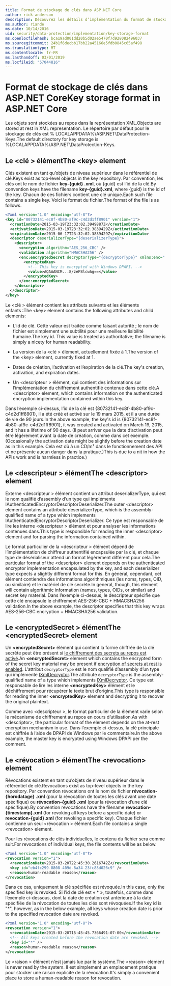 ```yaml
---
title: Format de stockage de clés dans ASP.NET Core
author: rick-anderson
description: Découvrez les détails d’implémentation du format de stockage de clés de Protection des données ASP.NET Core.
ms.author: riande
ms.date: 10/14/2016
uid: security/data-protection/implementation/key-storage-format
ms.openlocfilehash: bca19ad001dd20b5d02ae5470f7d928082496037
ms.sourcegitcommit: 24b1f6decbb17bb22a45166e5fdb0845c65af498
ms.translationtype: MT
ms.contentlocale: fr-FR
ms.lasthandoff: 03/01/2019
ms.locfileid: "57044816"
---
```

# <a name="key-storage-format-in-aspnet-core"></a><span data-ttu-id="89ae5-103">Format de stockage de clés dans ASP.NET Core</span><span class="sxs-lookup"><span data-stu-id="89ae5-103">Key storage format in ASP.NET Core</span></span>

<a name="data-protection-implementation-key-storage-format"></a>

<span data-ttu-id="89ae5-104">Les objets sont stockées au repos dans la représentation XML.</span><span class="sxs-lookup"><span data-stu-id="89ae5-104">Objects are stored at rest in XML representation.</span></span> <span data-ttu-id="89ae5-105">Le répertoire par défaut pour le stockage de clés est % LOCALAPPDATA%\ASP.NET\DataProtection-Keys\.</span><span class="sxs-lookup"><span data-stu-id="89ae5-105">The default directory for key storage is %LOCALAPPDATA%\ASP.NET\DataProtection-Keys\.</span></span>

## <a name="the-key-element"></a><span data-ttu-id="89ae5-106">Le \<clé > élément</span><span class="sxs-lookup"><span data-stu-id="89ae5-106">The \<key> element</span></span>

<span data-ttu-id="89ae5-107">Clés existent en tant qu’objets de niveau supérieur dans le référentiel de clé.</span><span class="sxs-lookup"><span data-stu-id="89ae5-107">Keys exist as top-level objects in the key repository.</span></span> <span data-ttu-id="89ae5-108">Par convention, les clés ont le nom de fichier **key-{guid} .xml**, où {guid} est l’id de la clé.</span><span class="sxs-lookup"><span data-stu-id="89ae5-108">By convention keys have the filename **key-{guid}.xml**, where {guid} is the id of the key.</span></span> <span data-ttu-id="89ae5-109">Chacun de ces fichiers contient une clé unique.</span><span class="sxs-lookup"><span data-stu-id="89ae5-109">Each such file contains a single key.</span></span> <span data-ttu-id="89ae5-110">Voici le format du fichier.</span><span class="sxs-lookup"><span data-stu-id="89ae5-110">The format of the file is as follows.</span></span>

```xml
<?xml version="1.0" encoding="utf-8"?>
<key id="80732141-ec8f-4b80-af9c-c4d2d1ff8901" version="1">
  <creationDate>2015-03-19T23:32:02.3949887Z</creationDate>
  <activationDate>2015-03-19T23:32:02.3839429Z</activationDate>
  <expirationDate>2015-06-17T23:32:02.3839429Z</expirationDate>
  <descriptor deserializerType="{deserializerType}">
    <descriptor>
      <encryption algorithm="AES_256_CBC" />
      <validation algorithm="HMACSHA256" />
      <enc:encryptedSecret decryptorType="{decryptorType}" xmlns:enc="...">
        <encryptedKey>
          <!-- This key is encrypted with Windows DPAPI. -->
          <value>AQAAANCM...8/zeP8lcwAg==</value>
        </encryptedKey>
      </enc:encryptedSecret>
    </descriptor>
  </descriptor>
</key>
```

<span data-ttu-id="89ae5-111">Le \<clé > élément contient les attributs suivants et les éléments enfants :</span><span class="sxs-lookup"><span data-stu-id="89ae5-111">The \<key> element contains the following attributes and child elements:</span></span>

* <span data-ttu-id="89ae5-112">L’id de clé. Cette valeur est traitée comme faisant autorité ; le nom de fichier est simplement une subtilité pour une meilleure lisibilité humaine.</span><span class="sxs-lookup"><span data-stu-id="89ae5-112">The key id. This value is treated as authoritative; the filename is simply a nicety for human readability.</span></span>

* <span data-ttu-id="89ae5-113">La version de la \<clé > élément, actuellement fixée à 1.</span><span class="sxs-lookup"><span data-stu-id="89ae5-113">The version of the \<key> element, currently fixed at 1.</span></span>

* <span data-ttu-id="89ae5-114">Dates de création, l’activation et l’expiration de la clé.</span><span class="sxs-lookup"><span data-stu-id="89ae5-114">The key's creation, activation, and expiration dates.</span></span>

* <span data-ttu-id="89ae5-115">Un \<descripteur > élément, qui contient des informations sur l’implémentation du chiffrement authentifié contenue dans cette clé.</span><span class="sxs-lookup"><span data-stu-id="89ae5-115">A \<descriptor> element, which contains information on the authenticated encryption implementation contained within this key.</span></span>

<span data-ttu-id="89ae5-116">Dans l’exemple ci-dessus, l’id de la clé est {80732141-ec8f-4b80-af9c-c4d2d1ff8901}, il a été créé et activé sur le 19 mars 2015, et il a une durée de vie de 90 jours.</span><span class="sxs-lookup"><span data-stu-id="89ae5-116">In the above example, the key's id is {80732141-ec8f-4b80-af9c-c4d2d1ff8901}, it was created and activated on March 19, 2015, and it has a lifetime of 90 days.</span></span> <span data-ttu-id="89ae5-117">(Il peut arriver que la date d’activation peut être légèrement avant la date de création, comme dans cet exemple.</span><span class="sxs-lookup"><span data-stu-id="89ae5-117">(Occasionally the activation date might be slightly before the creation date as in this example.</span></span> <span data-ttu-id="89ae5-118">Cela est dû à un CD/m² dans le fonctionnement des API et ne présente aucun danger dans la pratique.)</span><span class="sxs-lookup"><span data-stu-id="89ae5-118">This is due to a nit in how the APIs work and is harmless in practice.)</span></span>

## <a name="the-descriptor-element"></a><span data-ttu-id="89ae5-119">Le \<descripteur > élément</span><span class="sxs-lookup"><span data-stu-id="89ae5-119">The \<descriptor> element</span></span>

<span data-ttu-id="89ae5-120">Externe \<descripteur > élément contient un attribut deserializerType, qui est le nom qualifié d’assembly d’un type qui implémente IAuthenticatedEncryptorDescriptorDeserializer.</span><span class="sxs-lookup"><span data-stu-id="89ae5-120">The outer \<descriptor> element contains an attribute deserializerType, which is the assembly-qualified name of a type which implements IAuthenticatedEncryptorDescriptorDeserializer.</span></span> <span data-ttu-id="89ae5-121">Ce type est responsable de lire les interne \<descripteur > élément et pour analyser les informations contenues dans.</span><span class="sxs-lookup"><span data-stu-id="89ae5-121">This type is responsible for reading the inner \<descriptor> element and for parsing the information contained within.</span></span>

<span data-ttu-id="89ae5-122">Le format particulier de la \<descripteur > élément dépend de l’implémentation de chiffreur authentifié encapsulée par la clé, et chaque type de désérialiseur attend un format légèrement différent pour cela.</span><span class="sxs-lookup"><span data-stu-id="89ae5-122">The particular format of the \<descriptor> element depends on the authenticated encryptor implementation encapsulated by the key, and each deserializer type expects a slightly different format for this.</span></span> <span data-ttu-id="89ae5-123">En général, cependant, cet élément contiendra des informations algorithmiques (les noms, types, OID, ou similaire) et le matériel de clé secrète.</span><span class="sxs-lookup"><span data-stu-id="89ae5-123">In general, though, this element will contain algorithmic information (names, types, OIDs, or similar) and secret key material.</span></span> <span data-ttu-id="89ae5-124">Dans l’exemple ci-dessus, le descripteur spécifie que cette clé encapsule le chiffrement AES-256-CBC + HMACSHA256 validation.</span><span class="sxs-lookup"><span data-stu-id="89ae5-124">In the above example, the descriptor specifies that this key wraps AES-256-CBC encryption + HMACSHA256 validation.</span></span>

## <a name="the-encryptedsecret-element"></a><span data-ttu-id="89ae5-125">Le \<encryptedSecret > élément</span><span class="sxs-lookup"><span data-stu-id="89ae5-125">The \<encryptedSecret> element</span></span>

<span data-ttu-id="89ae5-126">Un **&lt;encryptedSecret&gt;** élément qui contient la forme chiffrée de la clé secrète peut être présent si [le chiffrement des secrets au repos est activé](xref:security/data-protection/implementation/key-encryption-at-rest).</span><span class="sxs-lookup"><span data-stu-id="89ae5-126">An **&lt;encryptedSecret&gt;** element which contains the encrypted form of the secret key material may be present if [encryption of secrets at rest is enabled](xref:security/data-protection/implementation/key-encryption-at-rest).</span></span> <span data-ttu-id="89ae5-127">L’attribut `decryptorType` est le nom qualifié d’assembly d’un type qui implémente [IXmlDecryptor](/dotnet/api/microsoft.aspnetcore.dataprotection.xmlencryption.ixmldecryptor).</span><span class="sxs-lookup"><span data-stu-id="89ae5-127">The attribute `decryptorType` is the assembly-qualified name of a type which implements [IXmlDecryptor](/dotnet/api/microsoft.aspnetcore.dataprotection.xmlencryption.ixmldecryptor).</span></span> <span data-ttu-id="89ae5-128">Ce type est responsable de lire les interne **&lt;encryptedKey&gt;** élément et le déchiffrement pour récupérer le texte brut d’origine.</span><span class="sxs-lookup"><span data-stu-id="89ae5-128">This type is responsible for reading the inner **&lt;encryptedKey&gt;** element and decrypting it to recover the original plaintext.</span></span>

<span data-ttu-id="89ae5-129">Comme avec \<descripteur >, le format particulier de la <encryptedSecret> élément varie selon le mécanisme de chiffrement au repos en cours d’utilisation.</span><span class="sxs-lookup"><span data-stu-id="89ae5-129">As with \<descriptor>, the particular format of the <encryptedSecret> element depends on the at-rest encryption mechanism in use.</span></span> <span data-ttu-id="89ae5-130">Dans l’exemple ci-dessus, la clé principale est chiffrée à l’aide de DPAPI de Windows par le commentaire.</span><span class="sxs-lookup"><span data-stu-id="89ae5-130">In the above example, the master key is encrypted using Windows DPAPI per the comment.</span></span>

## <a name="the-revocation-element"></a><span data-ttu-id="89ae5-131">Le \<révocation > élément</span><span class="sxs-lookup"><span data-stu-id="89ae5-131">The \<revocation> element</span></span>

<span data-ttu-id="89ae5-132">Révocations existent en tant qu’objets de niveau supérieur dans le référentiel de clé.</span><span class="sxs-lookup"><span data-stu-id="89ae5-132">Revocations exist as top-level objects in the key repository.</span></span> <span data-ttu-id="89ae5-133">Par convention révocations ont le nom de fichier **révocation-{horodatage} .xml** (pour la révocation de toutes les clés avant une date spécifique) ou **révocation-{guid} .xml** (pour la révocation d’une clé spécifique).</span><span class="sxs-lookup"><span data-stu-id="89ae5-133">By convention revocations have the filename **revocation-{timestamp}.xml** (for revoking all keys before a specific date) or **revocation-{guid}.xml** (for revoking a specific key).</span></span> <span data-ttu-id="89ae5-134">Chaque fichier contienne un seul \<révocation > élément.</span><span class="sxs-lookup"><span data-stu-id="89ae5-134">Each file contains a single \<revocation> element.</span></span>

<span data-ttu-id="89ae5-135">Pour les révocations de clés individuelles, le contenu du fichier sera comme suit.</span><span class="sxs-lookup"><span data-stu-id="89ae5-135">For revocations of individual keys, the file contents will be as below.</span></span>

```xml
<?xml version="1.0" encoding="utf-8"?>
<revocation version="1">
  <revocationDate>2015-03-20T22:45:30.2616742Z</revocationDate>
  <key id="eb4fc299-8808-409d-8a34-23fc83d026c9" />
  <reason>human-readable reason</reason>
</revocation>
```

<span data-ttu-id="89ae5-136">Dans ce cas, uniquement la clé spécifiée est révoquée.</span><span class="sxs-lookup"><span data-stu-id="89ae5-136">In this case, only the specified key is revoked.</span></span> <span data-ttu-id="89ae5-137">Si l’id de clé est « \* », toutefois, comme dans l’exemple ci-dessous, dont la date de création est antérieure à la date spécifiée de la révocation de toutes les clés sont révoquées.</span><span class="sxs-lookup"><span data-stu-id="89ae5-137">If the key id is "\*", however, as in the below example, all keys whose creation date is prior to the specified revocation date are revoked.</span></span>

```xml
<?xml version="1.0" encoding="utf-8"?>
<revocation version="1">
  <revocationDate>2015-03-20T15:45:45.7366491-07:00</revocationDate>
  <!-- All keys created before the revocation date are revoked. -->
  <key id="*" />
  <reason>human-readable reason</reason>
</revocation>
```

<span data-ttu-id="89ae5-138">Le \<raison > élément n’est jamais lue par le système.</span><span class="sxs-lookup"><span data-stu-id="89ae5-138">The \<reason> element is never read by the system.</span></span> <span data-ttu-id="89ae5-139">Il est simplement un emplacement pratique pour stocker une raison explicite de la révocation.</span><span class="sxs-lookup"><span data-stu-id="89ae5-139">It's simply a convenient place to store a human-readable reason for revocation.</span></span>
